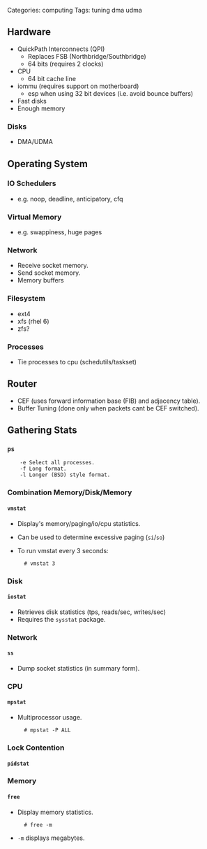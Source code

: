 Categories: computing
Tags: tuning
      dma
      udma

## Hardware ##

- QuickPath Interconnects (QPI) 
  - Replaces FSB (Northbridge/Southbridge)
  - 64 bits (requires 2 clocks)
- CPU
  - 64 bit cache line
- iommu (requires support on motherboard)
  - esp when using 32 bit devices (i.e. avoid bounce buffers)
- Fast disks
- Enough memory

### Disks ###

- DMA/UDMA

## Operating System ##

### IO Schedulers ###

- e.g. noop, deadline, anticipatory, cfq

### Virtual Memory ###

- e.g. swappiness, huge pages

### Network ###

- Receive socket memory.
- Send socket memory.
- Memory buffers

### Filesystem ###

- ext4
- xfs (rhel 6)
- zfs?

### Processes ###

- Tie processes to cpu (schedutils/taskset)

## Router ##

- CEF (uses forward information base (FIB) and adjacency table).
- Buffer Tuning (done only when packets cant be CEF switched).

## Gathering Stats ##

### `ps`

        -e Select all processes.
        -f Long format.
        -l Longer (BSD) style format.


### Combination Memory/Disk/Memory 

#### `vmstat`

- Display's memory/paging/io/cpu statistics.
- Can be used to determine excessive paging (`si`/`so`)
- To run vmstat every 3 seconds:

        # vmstat 3


### Disk

#### `iostat`

- Retrieves disk statistics (tps, reads/sec, writes/sec)
- Requires the `sysstat` package.

### Network

#### `ss`

- Dump socket statistics (in summary form).

### CPU

#### `mpstat`

- Multiprocessor usage.

        # mpstat -P ALL

### Lock Contention ###

#### `pidstat`

### Memory

#### `free`

- Display memory statistics.

        # free -m 

- `-m` displays megabytes.

